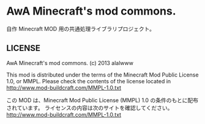 AwA Minecraft's mod commons.
=================

自作 Minecraft MOD 用の共通処理ライブラリプロジェクト。

LICENSE
------------------
AwA Minecraft's mod commons.
(c) 2013 alalwww

This mod is distributed under the terms of the Minecraft Mod Public License 1.0, or MMPL.
Please check the contents of the license located in http://www.mod-buildcraft.com/MMPL-1.0.txt

この MOD は、Minecraft Mod Public License (MMPL) 1.0 の条件のもとに配布されています。
ライセンスの内容は次のサイトを確認してください。 http://www.mod-buildcraft.com/MMPL-1.0.txt
